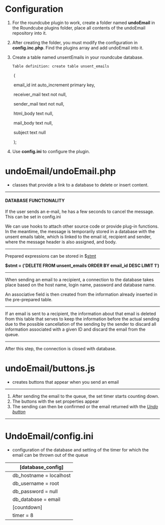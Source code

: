 # Configuration



1. For the roundcube plugin to work, create a folder named <b>undoEmail</b> in the Roundcube plugins folder, place all contents of the undoEmail repository into it.

2. After creating the folder, you must modify the configuration in **config.inc.php**. Find the plugins array and add undoEmail into it.

3. Create a table named unsentEmails in your roundcube database. 

   ```
   Table definition: create table unsent_emails
   ```

   ​             (

   ​               email_id   int auto_increment primary key,

   ​               receiver_mail text not null,

   ​               sender_mail  text not null,

   ​               html_body   text null,

   ​               mail_body   text null,

   ​               subject   text null

   ​             );

4. Use **config.ini** to configure the plugin.





# undoEmail/undoEmail.php



* classes that provide a link to a database to delete or insert content.

----

#### DATABASE FUNCTIONALITY

If the user sends an e-mail, he has a few seconds to cancel the message. This can be set in config.ini

We can use hooks to attach other source code or provide plug-in functions. In the meantime, the message is temporarily stored in a database with the unsent emails table, which is linked to the email id, recipient and sender, where the message header is also assigned, and body.

----

Prepared expressions can be stored in $<u>stmt</u>

<b>$stmt = ('DELETE FROM unsent_emails ORDER BY email_id DESC LIMIT 1')</b>

----

When sending an email to a recipient, a connection to the database takes place based on the host name, login name, password and database name.

An associative field is then created from the information already inserted in the pre-prepared table.

----

If an email is sent to a recipient, the information about that email is deleted from this table that serves to keep the information before the actual sending due to the possible cancellation of the sending by the sender to discard all information associated with a given ID and discard the email from the queue. 

----

After this step, the connection is closed with database. 



# undoEmail/buttons.js

- creates buttons that appear when you send an email

----

1. After sending the email to the queue, the set timer starts counting down.
2. The buttons with the set properties appear
3. The sending can then be confirmed  or the email returned with the <i><u>Undo button</u></i>

----





# UndoEmail/config.ini

- configuration of the database and setting of the timer for which the email can be thrown out of the queue

 

|      | [database_config]       |
| ---- | ----------------------- |
|      | db_hostname = localhost |
|      | db_username = root      |
|      | db_password = null      |
|      | db_database = email     |
|      | [countdown]             |
|      | timer = 8               |

